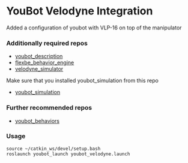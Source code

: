 # YouBot Velodyne Integration
Added a configuration of youbot with VLP-16 on top of the manipulator

### Additionally required repos

* [youbot_description](https://github.com/mas-group/youbot_description)
* [flexbe_behavior_engine](https://github.com/team-vigir/flexbe_behavior_engine)
* [velodyne_simulator](https://github.com/florianshkurti/velodyne_simulator)

Make sure that you installed youbot_simulation from this repo

* [youbot_simulation](https://github.com/youbot/youbot_simulation)

### Further recommended repos

* [youbot_behaviors](https://github.com/FlexBE/youbot_behaviors)

### Usage

    source ~/catkin_ws/devel/setup.bash
    roslaunch youbot_launch youbot_velodyne.launch
